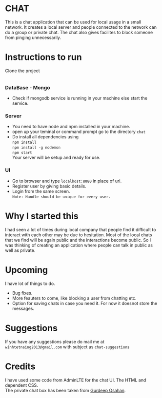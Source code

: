 # CHAT
This is a chat application that can be used for local usage in a small network. 
It creates a local server and people connected to the network can do a group or private chat. 
The chat also gives facilites to block someone from pinging unnecessarily.

# Instructions to run
Clone the project
```

```

### DataBase - Mongo
* Check if mongodb service is running in your machine else start the service.

### Server
* You need to have node and npm installed in your machine.
* open up your teminal or command prompt go to the directory `chat`
* Do install all dependencies using  
	`npm install`  
	`npm install -g nodemon`  
	`npm start`  
Your server will be setup and ready for use.

### UI
* Go to browser and type `localhost:8080` in place of url.
* Register user by giving basic details.
* Login from the same screen.  
`Note: Handle should be unique for every user.`

# Why I started this
I had seen a lot of times during local company  that people find it difficult to interact with each other may be due to hesitation. 
Most of the local chats that we find will be again public and the interactions become public. 
So I was thinking of creating an application where people can talk in public as well as private.

# Upcoming
I have lot of things to do. 
* Bug fixes.
* More feauters to come, like blocking a user from chatting etc.  
* Option for saving chats in case you need it. For now it doesnot store the messages.

# Suggestions
If you have any suggestions please do mail me at `winhtetnaing2013@gmail.com` with subject as `chat-suggestions`

# Credits
I have used some code from AdminLTE for the chat UI. The HTML and dependent CSS.  
The private chat box has been taken from [Gurdeep Osahan](http://bootsnipp.com/Gurdeep%20Osahan).
